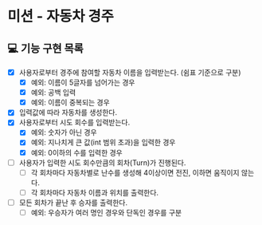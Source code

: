 # 미션 - 자동차 경주

## 💻 기능 구현 목록

- [x] 사용자로부터 경주에 참여할 자동차 이름을 입력받는다. (쉼표 기준으로 구분)
    - [x] 예외: 이름이 5글자를 넘어가는 경우
    - [x] 예외: 공백 입력
    - [x] 예외: 이름이 중복되는 경우
- [x] 입력값에 따라 자동차를 생성한다.
- [x] 사용자로부터 시도 회수를 입력받는다.
    - [x] 예외: 숫자가 아닌 경우
    - [x] 예외: 지나치게 큰 값(int 범위 초과)을 입력한 경우
    - [x] 예외: 0이하의 수를 입력한 경우
- [ ] 사용자가 입력한 시도 회수만큼의 회차(Turn)가 진행된다.
    - [ ] 각 회차마다 자동차별로 난수를 생성해 4이상이면 전진, 이하면 움직이지 않는다.
    - [ ] 각 회차마다 자동차 이름과 위치를 출력한다.
- [ ] 모든 회차가 끝난 후 승자를 출력한다.
    - [ ] 예외: 우승자가 여러 명인 경우와 단독인 경우를 구분